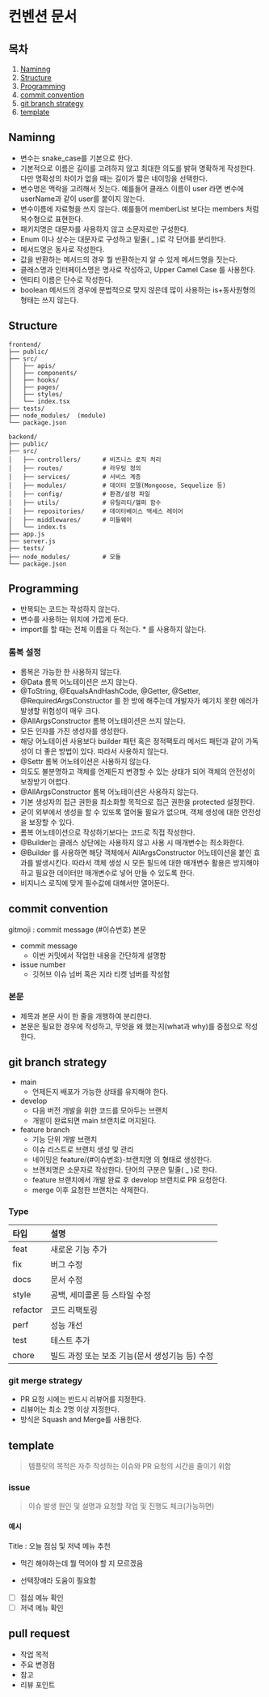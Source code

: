 # 컨벤션 문서

## 목차
1. [Naminng](#naminng)
2. [Structure](#structure)
3. [Programming](#programming)
4. [commit convention](#commit-convention)
5. [git branch strategy](#git-branch-strategy)
6. [template](#template)

## Naminng
- 변수는 snake_case를 기본으로 한다.
- 기본적으로 이름은 길이를 고려하지 않고 최대한 의도를 밝혀 명확하게 작성한다. 다만 명확성의 차이가 없을 때는 길이가 짧은 네이밍을 선택한다.
- 변수명은 맥락을 고려해서 짓는다. 예를들어 클래스 이름이 user 라면 변수에 userName과 같이 user를 붙이지 않는다.
- 변수이름에 자료형을 쓰지 않는다. 예를들어 memberList 보다는 members 처럼 복수형으로 표현한다.
- 패키지명은 대문자를 사용하지 않고 소문자로만 구성한다.
- Enum 이나 상수는 대문자로 구성하고 밑줄( _ )로 각 단어를 분리한다.
- 메서드명은 동사로 작성한다.
- 값을 반환하는 메서드의 경우 뭘 반환하는지 알 수 있게 메서드명을 짓는다.
- 클래스명과 인터페이스명은 명사로 작성하고, Upper Camel Case 를 사용한다.
- 엔티티 이름은 단수로 작성한다.
- boolean 메서드의 경우에 문법적으로 맞지 않은데 많이 사용하는 is+동사원형의 형태는 쓰지 않는다.

## Structure
```
frontend/
├── public/
├── src/
│   ├── apis/
│   ├── components/
│   ├── hooks/
│   ├── pages/
│   ├── styles/
│   └── index.tsx
├── tests/
├── node_modules/  (module)
└── package.json
```

```
backend/
├── public/
├── src/
│   ├── controllers/      # 비즈니스 로직 처리
│   ├── routes/           # 라우팅 정의
│   ├── services/         # 서비스 계층
│   ├── modules/          # 데이터 모델(Mongoose, Sequelize 등)
│   ├── config/           # 환경/설정 파일
│   ├── utils/            # 유틸리티/헬퍼 함수
│   ├── repositories/     # 데이터베이스 액세스 레이어
│   ├── middlewares/      # 미들웨어
│   └── index.ts
├── app.js
├── server.js
├── tests/
├── node_modules/         # 모듈
└── package.json
```


## Programming
- 반복되는 코드는 작성하지 않는다.
- 변수를 사용하는 위치에 가깝게 둔다.
- import를 할 때는 전체 이름을 다 적는다. * 를 사용하지 않는다.
### 롬복 설정
- 롬복은 가능한 한 사용하지 않는다.
- @Data 롬복 어노테이션은 쓰지 않는다.
- @ToString, @EqualsAndHashCode, @Getter, @Setter, @RequiredArgsConstructor 를 한 방에 해주는데 개발자가 예기치 못한 에러가 발생할 위험성이 매우 크다.
- @AllArgsConstructor 롬복 어노테이션은 쓰지 않는다.
- 모든 인자를 가진 생성자를 생성한다.
- 해당 어노테이션 사용보다 builder 패턴 혹은 정적팩토리 메서드 패턴과 같이 가독성이 더 좋은 방법이 있다. 따라서 사용하지 않는다.
- @Settr 롬복 어노테이션은 사용하지 않는다.
- 의도도 불분명하고 객체를 언제든지 변경할 수 있는 상태가 되어 객체의 안전성이 보장받기 어렵다.
- @AllArgsConstructor 롬복 어노테이션은 사용하지 않는다.
- 기본 생성자의 접근 권한을 최소화할 목적으로 접근 권한을 protected 설정한다.
- 굳이 외부에서 생성을 할 수 있또록 열어둘 필요가 없으며, 객체 생성에 대한 안전성을 보장할 수 있다.
- 롬복 어노테이션으로 작성하기보다는 코드로 직접 작성한다.
- @Builder는 클래스 상단에는 사용하지 않고 사용 시 매개변수는 최소화한다.
- @Builder 를 사용하면 해당 객체에서 AllArgsConstructor 어노테이션을 붙인 효과를 발생시킨다. 따라서 객체 생성 시 모든 필드에 대한 매개변수 활용은 방지해야하고 필요한 데이터만 매개변수로 넣어 만들 수 있도록 한다.
- 비지니스 로직에 맞게 필수값에 대해서만 열어둔다.

## commit convention
gitmoji : commit message (#이슈번호)
본문
- commit message
  - 이번 커밋에서 작업한 내용을 간단하게 설명함
- issue number
  - 깃허브 이슈 넘버 혹은 지라 티켓 넘버를 작성함

### 본문
- 제목과 본문 사이 한 줄을 개행하여 분리한다.
- 본문은 필요한 경우에 작성하고, 무엇을 왜 했는지(what과 why)를 중점으로 작성한다.

## git branch strategy
- main
  - 언제든지 배포가 가능한 상태를 유지해야 한다.
- develop
  - 다음 버전 개발을 위한 코드를 모아두는 브랜치
  - 개발이 완료되면 main 브랜치로 머지된다.
- feature branch
  - 기능 단위 개발 브랜치
  - 이슈 리스트로 브랜치 생성 및 관리
  - 네이밍은 feature/(#이슈번호)-브랜치명 의 형태로 생성한다.
  - 브랜치명은 소문자로 작성한다. 단어의 구분은 밑줄( _ )로 한다.
  - feature 브랜치에서 개발 완료 후 develop 브랜치로 PR 요청한다.
  - merge 이후 요청한 브랜치는 삭제한다.

### Type
| 타입       | 설명                           |
| :------- | :--------------------------- |
| feat     | 새로운 기능 추가                    |
| fix      | 버그 수정                        |
| docs     | 문서 수정                        |
| style    | 공백, 세미콜론 등 스타일 수정            |
| refactor | 코드 리팩토링                      |
| perf     | 성능 개선                        |
| test     | 테스트 추가                       |
| chore    | 빌드 과정 또는 보조 기능(문서 생성기능 등) 수정 |

  ### git merge strategy
  - PR 요청 시에는 반드시 리뷰어를 지정한다.
  - 리뷰어는 최소 2명 이상 지정한다.
  - 방식은 Squash and Merge를 사용한다.
## template
> 템플릿의 목적은 자주 작성하는 이슈와 PR 요청의 시간을 줄이기 위함

### issue
> 이슈 발생 원인 및 설명과 요청할 작업 및 진행도 체크(가능하면)

#### 예시
Title : 오늘 점심 및 저녁 메뉴 추천

- 먹긴 해야하는데 뭘 먹어야 할 지 모르겠음

- 선택장애라 도움이 필요함

- [ ] 점심 메뉴 확인
- [ ] 저녁 메뉴 확인
## pull request
- 작업 목적
- 주요 변경점
- 참고
- 리뷰 포인트